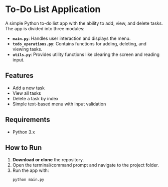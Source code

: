 # To-Do List Application

A simple Python to-do list app with the ability to add, view, and delete tasks. The app is divided into three modules:

- **`main.py`**: Handles user interaction and displays the menu.
- **`todo_operations.py`**: Contains functions for adding, deleting, and viewing tasks.
- **`utils.py`**: Provides utility functions like clearing the screen and reading input.

## Features

- Add a new task
- View all tasks
- Delete a task by index
- Simple text-based menu with input validation

## Requirements

- Python 3.x

## How to Run

1. **Download or clone** the repository.
2. Open the terminal/command prompt and navigate to the project folder.
3. Run the app with:
   ```bash
   python main.py

